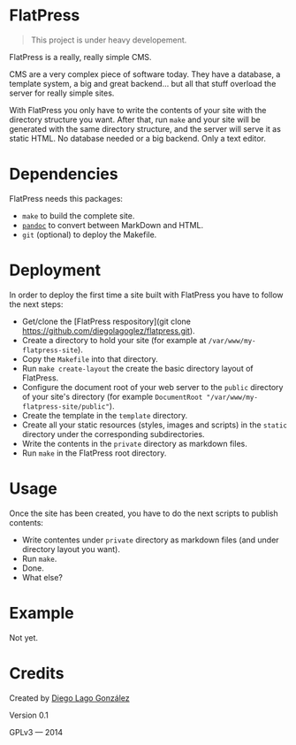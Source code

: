 # FlatPress

>
> This project is under heavy developement.
>

FlatPress is a really, really simple CMS.

CMS are a very complex piece of software today. They have a database, a template system, a big and great backend… but all that stuff overload the server for really simple sites.

With FlatPress you only have to write the contents of your site with the directory structure you want. After that, run `make` and your site will be generated with the same directory structure, and the server will serve it as static HTML. No database needed or a big backend. Only a text editor.

# Dependencies

FlatPress needs this packages:

* `make` to build the complete site.
* [`pandoc`](http://johnmacfarlane.net/pandoc/) to convert between MarkDown and HTML.
* `git` (optional) to deploy the Makefile.

# Deployment

In order to deploy the first time a site built with FlatPress you have to follow the next steps:

* Get/clone the [FlatPress respository](git clone https://github.com/diegolagoglez/flatpress.git).
* Create a directory to hold your site (for example at `/var/www/my-flatpress-site`).
* Copy the `Makefile` into that directory.
* Run `make create-layout` the create the basic directory layout of FlatPress.
* Configure the document root of your web server to the `public` directory of your site's directory (for example `DocumentRoot "/var/www/my-flatpress-site/public"`).
* Create the template in the `template` directory.
* Create all your static resources (styles, images and scripts) in the `static` directory under the corresponding subdirectories.
* Write the contents in the `private` directory as markdown files.
* Run `make` in the FlatPress root directory.

# Usage

Once the site has been created, you have to do the next scripts to publish contents:

* Write contentes under `private` directory as markdown files (and under directory layout you want).
* Run `make`.
* Done.
* What else?

# Example

Not yet.

# Credits

Created by [Diego Lago González](mailto:diego.lago.gonzalez@gmail.com)

Version 0.1

GPLv3 — 2014
